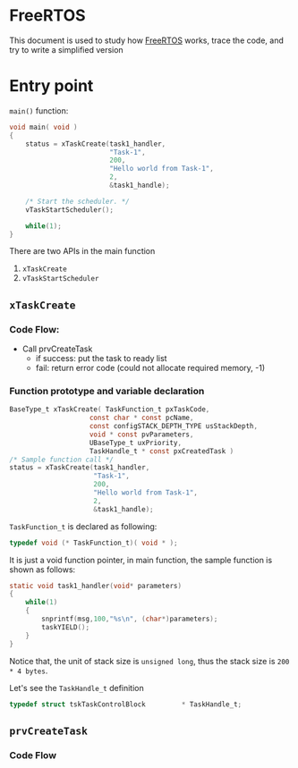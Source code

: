 # FreeRTOS

This document is used to study how [FreeRTOS](https://github.com/FreeRTOS) works, trace the code, and try to write a
simplified version

# Entry point

`main()` function:

```c
void main( void )
{
    status = xTaskCreate(task1_handler, 
                         "Task-1", 
                         200, 
                         "Hello world from Task-1", 
                         2, 
                         &task1_handle);

    /* Start the scheduler. */
    vTaskStartScheduler();

    while(1);
}
```

There are two APIs in the main function

1. `xTaskCreate`
2. `vTaskStartScheduler`

## `xTaskCreate`

### Code Flow:

- Call prvCreateTask
    - if success: put the task to ready list
    - fail: return error code (could not allocate required memory, -1)

### Function prototype and variable declaration

```c
BaseType_t xTaskCreate( TaskFunction_t pxTaskCode,
                    const char * const pcName,
                    const configSTACK_DEPTH_TYPE usStackDepth,
                    void * const pvParameters,
                    UBaseType_t uxPriority,
                    TaskHandle_t * const pxCreatedTask )
/* Sample function call */                    
status = xTaskCreate(task1_handler, 
                     "Task-1", 
                     200, 
                     "Hello world from Task-1", 
                     2, 
                     &task1_handle);
```

`TaskFunction_t` is declared as following:

```c
typedef void (* TaskFunction_t)( void * );
```

It is just a void function pointer, in main function, the sample function is shown as follows:

```c
static void task1_handler(void* parameters)
{
	while(1)
	{
		snprintf(msg,100,"%s\n", (char*)parameters);
		taskYIELD();
	}
}
```

Notice that, the unit of stack size is `unsigned long`, thus the stack size is `200 * 4 bytes`.

Let's see the `TaskHandle_t` definition

```c
typedef struct tskTaskControlBlock         * TaskHandle_t;


```

## `prvCreateTask`

### Code Flow